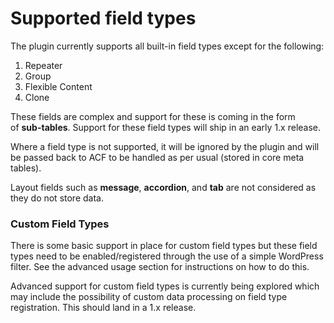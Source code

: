 # Supported field types

The plugin currently supports all built-in field types except for the following:

1. Repeater
2. Group
3. Flexible Content
4. Clone

These fields are complex and support for these is coming in the form of **sub-tables**. Support for these field types will ship in an early 1.x release.

Where a field type is not supported, it will be ignored by the plugin and will be passed back to ACF to be handled as per usual (stored in core meta tables).

Layout fields such as **message**, **accordion**, and **tab** are not considered as they do not store data.

### **Custom Field Types**

There is some basic support in place for custom field types but these field types need to be enabled/registered through the use of a simple WordPress filter. See the advanced usage section for instructions on how to do this.

Advanced support for custom field types is currently being explored which may include the possibility of custom data processing on field type registration. This should land in a 1.x release.